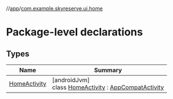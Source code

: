 //[app](../../index.md)/[com.example.skyreserve.ui.home](index.md)

# Package-level declarations

## Types

| Name | Summary |
|---|---|
| [HomeActivity](-home-activity/index.md) | [androidJvm]<br>class [HomeActivity](-home-activity/index.md) : [AppCompatActivity](https://developer.android.com/reference/kotlin/androidx/appcompat/app/AppCompatActivity.html) |
